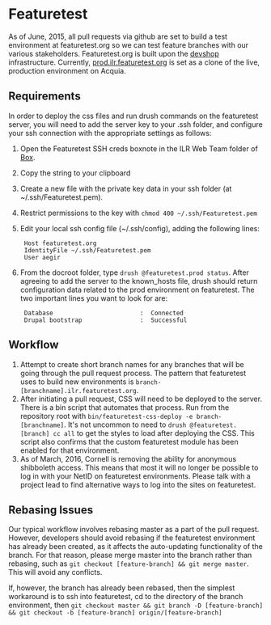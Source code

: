 # Featuretest

As of June, 2015, all pull requests via github are set to build a test environment at featuretest.org so we can test feature branches with our various stakeholders. Featuretest.org is built upon the [devshop](https://github.com/opendevshop/devshop) infrastructure. Currently, [prod.ilr.featuretest.org](http://prod.ilr.featuretest.org) is set as a clone of the live, production environment on Acquia.

## Requirements

In order to deploy the css files and run drush commands on the featuretest server, you will need to add the server key to your .ssh folder, and configure your ssh connection with the appropriate settings as follows:

1. Open the Featuretest SSH creds boxnote in the ILR Web Team folder of [Box](http://cornell.box.com).
2. Copy the string to your clipboard
3. Create a new file with the private key data in your ssh folder (at ~/.ssh/Featuretest.pem).
4. Restrict permissions to the key with `chmod 400 ~/.ssh/Featuretest.pem`
5. Edit your local ssh config file (~/.ssh/config), adding the following lines:

        Host featuretest.org
        IdentityFile ~/.ssh/Featuretest.pem
        User aegir
6. From the docroot folder, type `drush @featuretest.prod status`. After agreeing to add the server to the known_hosts file, drush should return configuration data related to the prod environment on featuretest. The two important lines you want to look for are:

        Database                        :  Connected
        Drupal bootstrap                :  Successful

## Workflow

1. Attempt to create short branch names for any branches that will be going through the pull request process. The pattern that featuretest uses to build new environments is `branch-[branchname].ilr.featuretest.org`.
2. After initiating a pull request, CSS will need to be deployed to the server. There is a bin script that automates that process. Run from the repository root with `bin/featuretest-css-deploy -e branch-[branchname]`. It's not uncommon to need to `drush @featuretest.[branch] cc all` to get the styles to load after deploying the CSS. This script also confirms that the custom featuretest module has been enabled for that environment.
3. As of March, 2016, Cornell is removing the ability for anonymous shibboleth access. This means that most it will no longer be possible to log in with your NetID on featuretest environments. Please talk with a project lead to find alternative ways to log into the sites on featuretest.

## Rebasing Issues

Our typical workflow involves rebasing master as a part of the pull request. However, developers should avoid rebasing if the featuretest environment has already been created, as it affects the auto-updating functionality of the branch. For that reason, please merge master into the branch rather than rebasing, such as `git checkout [feature-branch] && git merge master`. This will avoid any conflicts.

If, however, the branch has already been rebased, then the simplest workaround is to ssh into featuretest, cd to the directory of the branch environment, then `git checkout master && git branch -D [feature-branch] && git checkout -b [feature-branch] origin/[feature-branch]`
